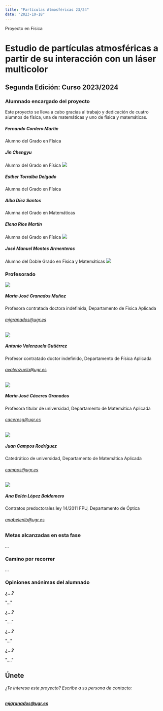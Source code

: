```yaml
---
title: "Partículas Atmosféricas 23/24"
date: "2023-10-18"
---
```


Proyecto en Física

# Estudio de partículas atmosféricas a partir de su interacción con un láser multicolor

## Segunda Edición: Curso 2023/2024

### Alumnado encargado del proyecto

Este proyecto se lleva a cabo gracias al trabajo y dedicación de cuatro alumnos de física, una de matemáticas y uno de física y matemáticas.

##### Fernando Cordero Martín

Alumno del Grado en Física

##### Jin Chengyu

Alumnx del Grado en Física ![](images/Esther-Torralba-Delgado.png)

##### Esther Torralba Delgado

Alumna del Grado en Física

##### Alba Díez Santos

Alumna del Grado en Matemáticas

##### Elena Ríos Martin

Alumna del Grado en Física ![](images/Carne_jose_manuel-820x1024.jpg)

##### José Manuel Montes Armenteros

Alumno del Doble Grado en Física y Matemáticas ![](images/IMG_20240202_130257-768x576.jpg)

### Profesorado

![](images/MJGranados-150x150.png)

##### María José Granados Muñoz

Profesora contratada doctora indefinida, Departamento de Física Aplicada

###### [mjgranados@ugr.es](mailto:mjgranados@ugr.es)

![](images/AntonioValenzuela-150x150.jpg)

##### Antonio Valenzuela Gutiérrez

Profesor contratado doctor indefinido, Departamento de Física Aplicada

###### [avalenzuela@ugr.es](mailto:avalenzuela@ugr.es)

![](images/MJCaceres-150x130.jpeg)

##### María José Cáceres Granados

Profesora titular de universidad, Departamento de Matemática Aplicada

###### [caceresg@ugr.es](mailto:caceresg@ugr.es)

![](images/campos-150x150.jpeg)

##### Juan Campos Rodríguez

Catedrático de universidad, Departamento de Matemática Aplicada

###### [campos@ugr.es](mailto:campos@ugr.es)

![](images/AnaBelenLopezBaldomero-150x150.jpeg)

##### Ana Belén López Baldomero

Contratos predoctorales ley 14/2011 FPU, Departamento de Óptica

###### [anabelenlb@ugr.es](mailto:anabelenlb@ugr.es)

### Metas alcanzadas en esta fase

...

### Camino por recorrer

...

### Opiniones anónimas del alumnado

**¿...?**

"..."

**¿...?**

"...."

**¿...?**

"..."

**¿...?**

"...."

## Únete

###### ¿Te interesa este proyecto? Escribe a su persona de contacto:

##### [mjgranados@ugr.es](mailto:mjgranados@ugr.es)
